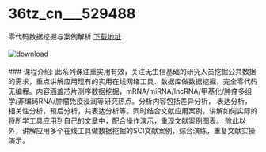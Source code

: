 # 36tz_cn___529488
零代码数据挖掘与案例解析
[下载地址](http://www.36tz.cn/article/529488 "下载地址")
<br/></br>[![download](http://36tz.cn/muke_img/2019_12_1-10-300x133.png "下载地址")](http://www.36tz.cn/article/529488 "下载地址")
<br/></br>### 课程介绍:
此系列课注重实用有效，关注无生信基础的研究人员挖掘公共数据的需求，重点讲解应用现有的实用在线网络工具、数据库做数据挖掘，完全零代码无编程。内容涵盖芯片测序数据挖掘，mRNA/miRNA/lncRNA/甲基化/肿瘤多组学/非编码RNA/肿瘤免疫浸润等研究热点。分析内容包括差异分析， 表达分析，相关性分析，预后分析，共表达分析等。同时结合文献应用案例，讲解如何实际的将所学工具应用到自己的文章中，配合操作演示，重现文献案例图表。 除此以外，讲解应用多个在线工具做数据挖掘的SCI文献案例，综合演练，重复文献实操演示。


 
